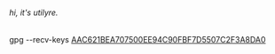 ###### hi, it's utilyre.

gpg --recv-keys [AAC621BEA707500EE94C90FBF7D5507C2F3A8DA0][pub]

[pub]: https://github.com/utilyre.gpg
